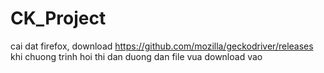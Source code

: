 # CK_Project

cai dat firefox,
download
https://github.com/mozilla/geckodriver/releases
khi chuong trinh hoi thi dan duong dan file vua download vao
